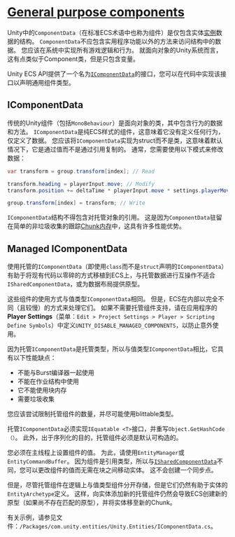 # [General purpose components](https://docs.unity3d.com/Packages/com.unity.entities@0.11/manual/component_data.html)
Unity中的`ComponentData`（在标准ECS术语中也称为组件）是仅包含实体[实例](https://docs.unity3d.com/Packages/com.unity.entities@0.11/manual/entities.md)数据的结构。 `ComponentData`不应包含实用程序功能以外的方法来访问结构中的数据。 您应该在系统中实现所有游戏逻辑和行为。 就面向对象的Unity系统而言，这有点类似于Component类，但是只包含变量。

Unity ECS API提供了一个名为[`IComponentData`](https://docs.unity3d.com/Packages/com.unity.entities@0.11/api/Unity.Entities.IComponentData.html)的接口，您可以在代码中实现该接口以声明通用组件类型。

## IComponentData
传统的Unity组件（包括`MonoBehaviour`）是面向对象的类，其中包含行为的数据和方法。 `IComponentData`是纯ECS样式的组件，这意味着它没有定义任何行为，仅定义了数据。 您应该将`IComponentData`实现为struct而不是类，这意味着默认情况下，它是通过值而不是通过引用复制的。 通常，您需要使用以下模式来修改数据：
```cs
var transform = group.transform[index]; // Read

transform.heading = playerInput.move; // Modify
transform.position += deltaTime * playerInput.move * settings.playerMoveSpeed;

group.transform[index] = transform; // Write
```

`IComponentData`结构不得包含对托管对象的引用。 这是因为`ComponentData`驻留在简单的非垃圾收集的跟踪[Chunk内存](https://docs.unity3d.com/Packages/com.unity.entities@0.11/manual/chunk_iteration.html)中，这具有许多性能优势。

## Managed IComponentData
使用托管的`IComponentData`（即使用`class`而不是`struct`声明的`IComponentData`）有助于将现有代码以零碎的方式移植到ECS上，与托管数据进行互操作不适合`ISharedComponentData`，或为数据布局提供原型。

这些组件的使用方式与值类型`IComponentData`相同。 但是，ECS在内部以完全不同（且较慢）的方式来处理它们。 如果不需要托管组件支持，请在应用程序的**Player Settings**（菜单：``Edit > Project Settings > Player > Scripting Define Symbols``）中定义`UNITY_DISABLE_MANAGED_COMPONENTS`，以防止意外使用。

因为托管`IComponentData`是托管类型，所以与值类型`IComponentData`相比，它具有以下性能缺点：
* 不能与Burst编译器一起使用
* 不能在作业结构中使用
* 它不能使用块内存
* 需要垃圾收集

您应该尝试限制托管组件的数量，并尽可能使用blittable类型。

托管`IComponentData`必须实现`IEquatable <T>`接口，并重写`Object.GetHashCode（）`。 此外，出于序列化的目的，托管组件必须是默认可构造的。

您必须在主线程上设置组件的值。 为此，请使用`EntityManager`或`EntityCommandBuffer`。 因为组件是引用类型，所以与[`ISharedComponentData`](https://docs.unity3d.com/Packages/com.unity.entities@0.11/api/Unity.Entities.ISharedComponentData.html)不同，您可以更改组件的值而无需在块之间移动实体。 这不会创建一个同步点。

但是，尽管托管组件在逻辑上与值类型组件分开存储，但是它们仍然有助于实体的`EntityArchetype`定义。 这样，向实体添加新的托管组件仍然会导致ECS创建新的原型（如果尚不存在匹配的原型），并将实体移至新的Chunk。

有关示例，请参见文件：`/Packages/com.unity.entities/Unity.Entities/IComponentData.cs`。